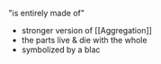 "is entirely made of"
- stronger version of [[Aggregation]]
- the parts live & die with the whole
- symbolized by a blac